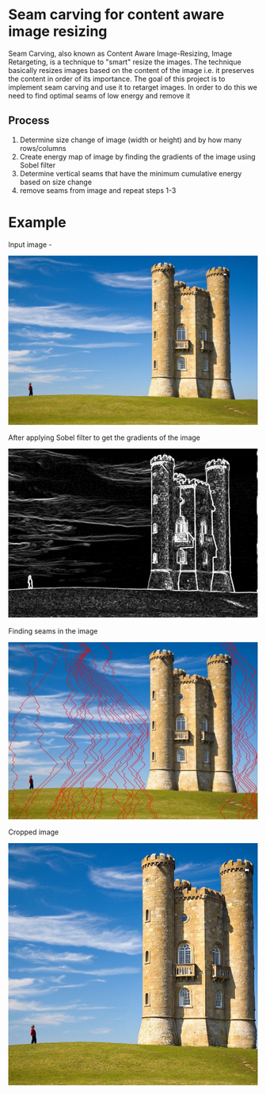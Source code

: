 # Seam carving for content aware image resizing

Seam Carving, also known as Content Aware Image-Resizing, Image Retargeting, is a technique to "smart" resize the images. The technique basically resizes images based on the content of the image i.e. it preserves the content in order of its importance. The goal of this project is to implement seam carving and use it to retarget images. In order to do this we need to find optimal seams of low energy and remove it

## Process

1. Determine size change of image (width or height) and by how many rows/columns
2. Create energy map of image by finding the gradients of the image using Sobel filter
3. Determine vertical seams that have the minimum cumulative energy based on size change
4. remove seams from image and repeat steps 1-3

# Example

Input image -

<img src = "Images/image.png">
</br>

After applying Sobel filter to get the gradients of the image

<img src = "Images/Sobel.png">
</br>

Finding seams in the image

<img src = "Images/Seams.png">
</br>

Cropped image

<img src = "Images/output.png">
